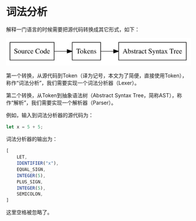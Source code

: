 # 词法分析

解释一门语言的时候需要把源代码转换成其它形式，如下：

![f1-1](image/f1-1.png)

第一个转换，从源代码到Token（译为记号，本文为了简便，直接使用Token），称作“词法分析”，我们需要实现一个词法分析器（Lexer）。

第二个转换，从Token到抽象语法树（Abstract Syntax Tree，简称AST），称作“解析”，我们需要实现一个解析器（Parser）。

例如，输入到词法分析器的源代码为：
```js
let x = 5 + 5;
```
词法分析器的输出为：
```js
[
    LET,
    IDENTIFIER("x"),
    EQUAL_SIGN,
    INTEGER(5),
    PLUS_SIGN,
    INTEGER(5),
    SEMICOLON,
]
```
这里空格被忽略了。